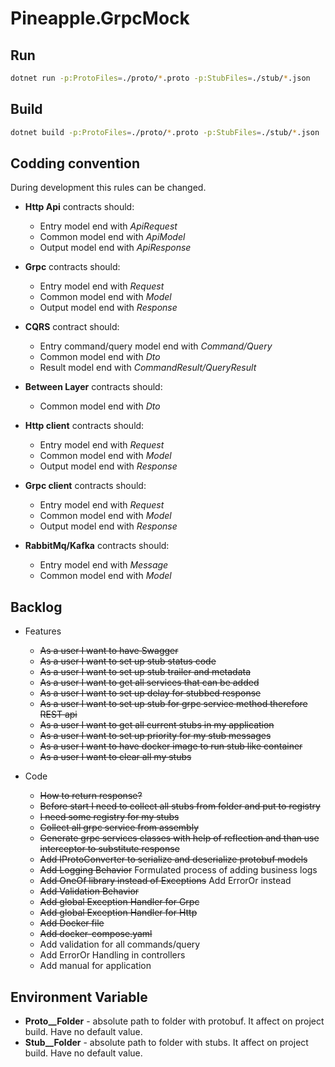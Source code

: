 # Pineapple.GrpcMock

## Run

```bash
dotnet run -p:ProtoFiles=./proto/*.proto -p:StubFiles=./stub/*.json
```

## Build

```bash
dotnet build -p:ProtoFiles=./proto/*.proto -p:StubFiles=./stub/*.json
```

## Codding convention

During development this rules can be changed.

- **Http Api** contracts should:
  - Entry model end with *ApiRequest*
  - Common model end with *ApiModel*
  - Output model end with *ApiResponse*

- **Grpc** contracts should:
  - Entry model end with *Request*
  - Common model end with *Model*
  - Output model end with *Response*

- **CQRS** contract should:
  - Entry command/query model end with *Command/Query*
  - Common model end with *Dto*
  - Result model end with *CommandResult/QueryResult*

- **Between Layer** contracts should:
  - Common model end with *Dto*

- **Http client** contracts should:
  - Entry model end with *Request*
  - Common model end with *Model*
  - Output model end with *Response*

- **Grpc client** contracts should:
  - Entry model end with *Request*
  - Common model end with *Model*
  - Output model end with *Response*

- **RabbitMq/Kafka** contracts should:
  - Entry model end with *Message*
  - Common model end with *Model*

## Backlog

- Features
  - ~~As a user I want to have Swagger~~
  - ~~As a user I want to set up stub status code~~
  - ~~As a user I want to set up stub trailer and metadata~~
  - ~~As a user I want to get all services that can be added~~
  - ~~As a user I want to set up delay for stubbed response~~
  - ~~As a user I want to set up stub for grpc service method therefore REST api~~
  - ~~As a user I want to get all current stubs in my application~~
  - ~~As a user I want to set up priority for my stub messages~~
  - ~~As a user I want to have docker image to run stub like container~~
  - ~~As a user I want to clear all my stubs~~

- Code
  - ~~How to return response?~~
  - ~~Before start I need to collect all stubs from folder and put to registry~~
  - ~~I need some registry for my stubs~~
  - ~~Collect all grpc service from assembly~~
  - ~~Generate grpc services classes with help of reflection and than use interceptor to substitute response~~
  - ~~Add IProtoConverter to serialize and deserialize protobuf models~~
  - ~~Add Logging Behavior~~ Formulated process of adding business logs
  - ~~Add OneOf library instead of Exceptions~~ Add ErrorOr instead
  - ~~Add Validation Behavior~~
  - ~~Add global Exception Handler for Grpc~~
  - ~~Add global Exception Handler for Http~~
  - ~~Add Docker file~~
  - ~~Add docker-compose.yaml~~
  - Add validation for all commands/query
  - Add ErrorOr Handling in controllers
  - Add manual for application

## Environment Variable

- **Proto__Folder** - absolute path to folder with protobuf. It affect on project build. Have no default value.
- **Stub__Folder** - absolute path to folder with stubs. It affect on project build. Have no default value.
